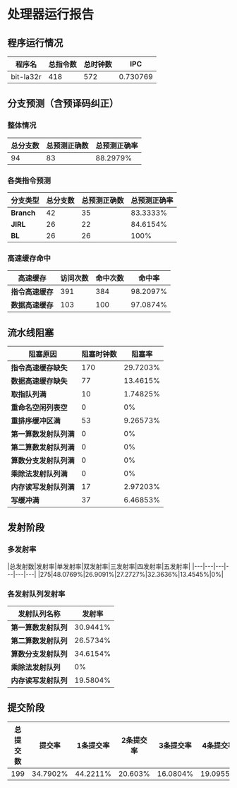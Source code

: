 # 处理器运行报告
## 程序运行情况
|程序名|总指令数|总时钟数|IPC|
|---|---|---|---|
|bit-la32r|418|572|0.730769|

## 分支预测（含预译码纠正）
### 整体情况
|总分支数|总预测正确数|总预测正确率|
|---|---|---|
|94|83|88.2979%|

### 各类指令预测
|分支类型|总分支数|总预测正确数|总预测正确率|
|---|---|---|---|
|**Branch**| 42 | 35 | 83.3333%|
|**JIRL**| 26 | 22 | 84.6154%|
|**BL**| 26 | 26 | 100%|

### 高速缓存命中
|高速缓存|访问次数|命中次数|命中率|
|---|---|---|---|
|**指令高速缓存**| 391 | 384 | 98.2097%|
|**数据高速缓存**| 103 | 100 | 97.0874%|
## 流水线阻塞
|阻塞原因|阻塞时钟数|阻塞率|
|---|---|---|
|**指令高速缓存缺失**| 170 | 29.7203%|
|**数据高速缓存缺失**| 77 | 13.4615%|
|**取指队列满**| 10 | 1.74825%|
|**重命名空闲列表空**|0 | 0%|
|**重排序缓冲区满**|53 | 9.26573%|
|**第一算数发射队列满**|0 | 0%|
|**第二算数发射队列满**|0 | 0%|
|**算数分支发射队列满**|0 | 0%|
|**乘除法发射队列满**|0 | 0%|
|**内存读写发射队列满**|17 | 2.97203%|
|**写缓冲满**|37 | 6.46853%|

## 发射阶段
### 多发射率
|总发射数|发射率|单发射率|双发射率|三发射率|四发射率|五发射率|
|---|---|---|---|---|---|
|275|48.0769%|26.9091%|27.2727%|32.3636%|13.4545%|0%|

### 各发射队列发射率
|发射队列名称|发射率|
|---|---|
|**第一算数发射队列**|30.9441%|
|**第二算数发射队列**|26.5734%|
|**算数分支发射队列**|34.6154%|
|**乘除法发射队列**|0%|
|**内存读写发射队列**|19.5804%|

## 提交阶段
|总提交数|提交率|1条提交率|2条提交率|3条提交率|4条提交率|
|---|---|---|---|---|---|
|199|34.7902%|44.2211%|20.603%|16.0804%|19.0955%|
